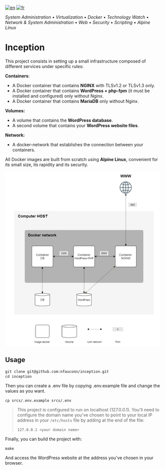 [![en](https://img.shields.io/badge/lang-en-pink.svg)](https://github.com/nfauconn/inception/blob/master/README.md)
[![fr](https://img.shields.io/badge/lang-fr-purple.svg)](https://github.com/nfauconn/inception/blob/master/README.fr.md)

*System Administration* • *Virtualization* • *Docker* • *Technology Watch* • *Network & System Administration* • *Web* • *Security* • *Scripting* • *Alpine Linux*

# Inception

This project consists in setting up a small infrastructure composed of different services under specific rules:

**Containers**:
- A Docker container that contains **NGINX** with TLSv1.2 or TLSv1.3 only.
- A Docker container that contains **WordPress + php-fpm** (it must be installed and configured) only without Nginx.
- A Docker container that contains **MariaDB** only without Nginx.

**Volumes:**
- A volume that contains the **WordPress database**.
- A second volume that contains your **WordPress website files**.

**Network:**
- A docker-network that establishes the connection between your containers.

All Docker images are built from scratch using **Alpine Linux**, convenient for its small size, its rapidity and its security.

![](./.img/diagram.png)

## Usage

```shell
git clone git@github.com:nfauconn/inception.git
cd inception
```

Then you can create a .env file by copying .env.example file and change the values as you want.
```
cp srcs/.env.example srcs/.env
```

> This project is configured to run on localhost (127.0.0.1). You'll need to configure the domain name you've chosen to point to your local IP address in your `/etc/hosts` file by adding at the end of the file:
> ```
> 127.0.0.1 <your domain name>
> ```

Finally, you can build the project with:

```shell
make
```

And access the WordPress website at the address you've chosen in your browser.